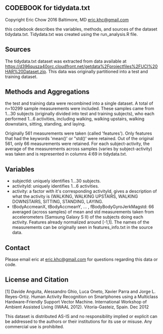 ## CODEBOOK for tidydata.txt

Copyright Eric Chow 2016
Baltimore, MD
eric.khc@gmail.com

this codebook describes the variables, methods, and sources of the dataset tidydata.txt.  Tidydata.txt was created using the run_analysis.R file.  

## Sources
The tidydata.txt dataset was extracted from data available at https://d396qusza40orc.cloudfront.net/getdata%2Fprojectfiles%2FUCI%20HAR%20Dataset.zip.  This data was originally partitioned into a test and training dataset.

## Methods and Aggregations
the test and training data were recombined into a single dataset.  A total of n=10299 sample measurements were included.  These samples came from 1...30 subjects (originally divided into test and training subjects), who each performed 1...6 activities, including walking, walking upstairs, walking downstairs, sitting, standing, and laying.

Originally 561 measurements were taken (called 'features'). Only features that had the keywords 'mean()' or "std()' were retained. Out of the original 561, only 66 measurements were retained.  For each subject-activity, the average of the measurements across samples (varies by subject-activity) was taken and is represented in columns 4:69 in tidydata.txt.

## Variables
* subjectId: uniquely identifies 1...30 subjects.
* activityId: uniquely identifies 1...6 activities.
* activity: a factor with it's corresponding activityId, gives a description of what the activity is (WALKING, WALKING UPSTAIRS, WALKING DOWNSTAIRS, SITTING, STANDING, LAYING.
* tBodyAccmeanX, tBodyAccmeanY, ... , fBodyBodyGyroJerkMagstd: 66 averaged (across samples) of mean and std measurements taken from accelerometers (Samsung Galaxy S II) of the subjects doing each activity. Features already normalized around [-1,1]. The names of the measurements can be originally seen in features_info.txt in the source data.

## Contact
Please email eric at eric.khc@gmail.com for questions regarding this data or code.

## License and Citation
[1] Davide Anguita, Alessandro Ghio, Luca Oneto, Xavier Parra and Jorge L. Reyes-Ortiz. Human Activity Recognition on Smartphones using a Multiclass Hardware-Friendly Support Vector Machine. International Workshop of Ambient Assisted Living (IWAAL 2012). Vitoria-Gasteiz, Spain. Dec 2012

This dataset is distributed AS-IS and no responsibility implied or explicit can be addressed to the authors or their institutions for its use or misuse. Any commercial use is prohibited.

